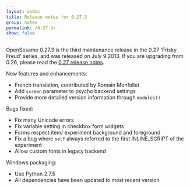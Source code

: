 ```yaml
---
layout: osdoc
title: Release notes for 0.27.3
group: notes
permalink: /0.27.3/
show: false
---
```


OpenSesame 0.27.3 is the third maintenance release in the 0.27 'Frisky Freud' series, and was released on July 9 2013. If you are upgrading from 0.26, please read the [0.27 release notes][].

New features and enhancements:

- French translation, contributed by Romain Monfollet
- Add `screen` parameter to psycho backend settings
- Provide more detailed version information through `modules()`

Bugs fixed:

- Fix many Unicode errors
- Fix variable setting in checkbox form widgets
- Forms respect item/ experiment background and foreground
- Fix a bug where `self` always referred to the first INLINE_SCRIPT of the experiment
- Allow custom fonts in legacy backend

Windows packaging:

- Use Python 2.7.5
- All dependencies have been updated to most recent version

[0.27 release notes]: /notes/0.27
